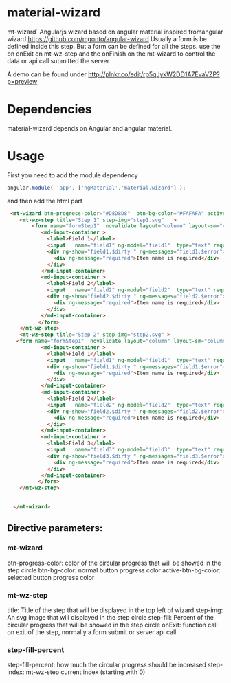 # material-wizard
mt-wizard` Angularjs wizard based on angular material inspired fromangular wizard https://github.com/mgonto/angular-wizard
Usually a form is  be defined inside this step. But a form can be defined for all the steps. use the on onExit on mt-wz-step and the onFinish on the mt-wizard to control the data or api call submitted the server

A demo can be found under http://plnkr.co/edit/rp5qJykW2DD1A7EvaVZP?p=preview

# Dependencies
material-wizard depends on Angular and angular material.

# Usage

First you need to add the module dependency 
````js
angular.module( 'app', ['ngMaterial','material.wizard'] );
````
and then add the html part 
```html
 <mt-wizard btn-progress-color="#D8D8D8"  btn-bg-color="#FAFAFA" active-btn-bg-color="#E9E9E9"  >
    <mt-wz-step title="Step 1" step-img="step1.svg"   >
        <form name="formStep1"  novalidate layout="column" layout-sm="column" layout-align="start start">
           <md-input-container >
             <label>Field 1</label>
             <input   name="field1" ng-model="field1"  type="text" required step-fill-percent="67"  step-index="0">
             <div ng-show="field1.$dirty " ng-messages="field1.$error">
               <div ng-message="required">Item name is required</div>
             </div>
           </md-input-container>
           <md-input-container >
             <label>Field 2</label>
             <input   name="field2" ng-model="field2"  type="text" required step-fill-percent="34"  step-index="0">
             <div ng-show="field2.$dirty " ng-messages="field2.$error">
               <div ng-message="required">Item name is required</div>
             </div>
           </md-input-container>
          </form>
    </mt-wz-step>
    <mt-wz-step title="Step 2" step-img="step2.svg" >
   <form name="formStep1"  novalidate layout="column" layout-sm="column" layout-align="start start">
           <md-input-container >
             <label>Field 1</label>
             <input   name="field1" ng-model="field1"  type="text" required step-fill-percent="67"  step-index="1">
             <div ng-show="field1.$dirty " ng-messages="field1.$error">
               <div ng-message="required">Item name is required</div>
             </div>
           </md-input-container>
           <md-input-container >
             <label>Field 2</label>
             <input   name="field2" ng-model="field2"  type="text" required step-fill-percent="35"  step-index="1">
             <div ng-show="field2.$dirty " ng-messages="field2.$error">
               <div ng-message="required">Item name is required</div>
             </div>
           </md-input-container>
           <md-input-container >
             <label>Field 3</label>
             <input   name="field3" ng-model="field3"  type="text" required step-fill-percent="35"  step-index="1">
             <div ng-show="field3.$dirty " ng-messages="field3.$error">
               <div ng-message="required">Item name is required</div>
             </div>
           </md-input-container>
          </form>
    </mt-wz-step>
 

  </mt-wizard>
````
## Directive parameters:
### mt-wizard
 btn-progress-color: color of the  circular progress that will be showed in the step circle
 btn-bg-color: normal button progress color
 active-btn-bg-color: selected button progress color
 
 ### mt-wz-step
 title: Title of the step that will be displayed in the top left of wizard
 step-img: An svg image that will displayed in the step circle
 step-fill: Percent of the circular progress that will be showed in the step circle
 onExit: function call on exit of the step, normally a form submit or server api call
 
 ### step-fill-percent
 step-fill-percent: how much the circular progress should be increased
 step-index: mt-wz-step current index (starting with 0)
